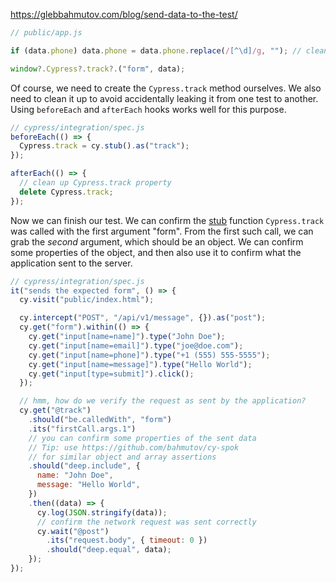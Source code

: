 
https://glebbahmutov.com/blog/send-data-to-the-test/

```javascript
// public/app.js

if (data.phone) data.phone = data.phone.replace(/[^\d]/g, ""); // clean up the phone number by removing all non-digit characters

window?.Cypress?.track?.("form", data);
```

Of course, we need to create the `Cypress.track` method ourselves. We also need to clean it up to avoid accidentally leaking it from one test to another. Using `beforeEach` and `afterEach` hooks works well for this purpose.

```javascript
// cypress/integration/spec.js
beforeEach(() => {
  Cypress.track = cy.stub().as("track");
});

afterEach(() => {
  // clean up Cypress.track property
  delete Cypress.track;
});
```

Now we can finish our test. We can confirm the [stub](https://on.cypress.io/stub) function `Cypress.track` was called with the first argument "form". From the first such call, we can grab the _second_ argument, which should be an object. We can confirm some properties of the object, and then also use it to confirm what the application sent to the server.

```javascript
// cypress/integration/spec.js
it("sends the expected form", () => {
  cy.visit("public/index.html");

  cy.intercept("POST", "/api/v1/message", {}).as("post");
  cy.get("form").within(() => {
    cy.get("input[name=name]").type("John Doe");
    cy.get("input[name=email]").type("joe@doe.com");
    cy.get("input[name=phone]").type("+1 (555) 555-5555");
    cy.get("input[name=message]").type("Hello World");
    cy.get("input[type=submit]").click();
  });

  // hmm, how do we verify the request as sent by the application?
  cy.get("@track")
    .should("be.calledWith", "form")
    .its("firstCall.args.1")
    // you can confirm some properties of the sent data
    // Tip: use https://github.com/bahmutov/cy-spok
    // for similar object and array assertions
    .should("deep.include", {
      name: "John Doe",
      message: "Hello World",
    })
    .then((data) => {
      cy.log(JSON.stringify(data));
      // confirm the network request was sent correctly
      cy.wait("@post")
        .its("request.body", { timeout: 0 })
        .should("deep.equal", data);
    });
});
```
